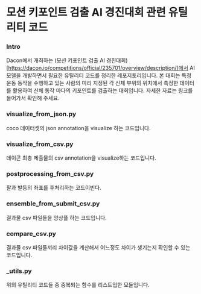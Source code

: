 # 모션 키포인트 검출 AI 경진대회 관련 유틸리티 코드

### Intro
Dacon에서 개최하는 (모션 키포인트 검출 AI 경진대회)[https://dacon.io/competitions/official/235701/overview/description/]에서 AI 모델을 개발하면서 필요한 유틸리티 코드를 정리한 레포지토리입니다.
본 대회는  특정 운동 동작을 수행하고 있는 사람의 미리 지정된 각 신체 부위의 위치에서 측정한 데이터를 활용하여 신체 동작 마다의 키포인트를 검출하는 대회입니다. 
자세한 자료는 링크를 들어가서 확인해 주세요.

### visualize_from_json.py
coco 데이터셋의 json annotation을 visualize 하는 코드입니다. 
### visualize_from_csv.py
데이콘 최총 제출물의 csv annotation을 visualize하는 코드입니다. 
### postprocessing_from_csv.py
팔과 발등의 좌표를 후처리하는 코드이빈다. 
### ensemble_from_submit_csv.py
결과물 csv 파일들을 앙상플 하는 코드입니다. 
### compare_csv.py
결과물 csv 파일들끼리 차이값을 계산해서 어느정도 차이가 생기는지 확인할 수 있는 코드입니다. 
### _utils.py
위의 유틸리티 코드들 중 중복되는 함수를 리스트업한 모듈입니다. 
